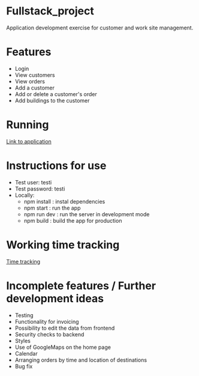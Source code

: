 # Fullstack_project
Application development exercise for customer and work site management.

# Features
- Login
- View customers
- View orders
- Add a customer
- Add or delete a customer's order
- Add buildings to the customer

# Running 
[Link to application](https://chimney-server.herokuapp.com/)

# Instructions for use
- Test user: testi
- Test password: testi
- Locally:
  - npm install : instal dependencies
  - npm start : run the app 
  - npm run dev : run the server in development mode
  - npm build : build the app for production

# Working time tracking
[Time tracking](tyoaikaseuranta.md)

# Incomplete features / Further development ideas
- Testing
- Functionality for invoicing
- Possibility to edit the data from frontend
- Security checks to backend
- Styles
- Use of GoogleMaps on the home page
- Calendar
- Arranging orders by time and location of destinations
- Bug fix
